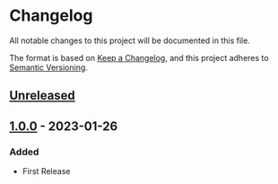 # Changelog

All notable changes to this project will be documented in this file.

The format is based on [Keep a Changelog](https://keepachangelog.com/en/1.0.0/),
and this project adheres to [Semantic Versioning](https://semver.org/spec/v2.0.0.html).

## [Unreleased]

## [1.0.0] - 2023-01-26

### Added

- First Release 

[Unreleased]: https://github.com/catenax-ng/product-value-added-service/compare

[1.0.0]: https://github.com/catenax-ng/product-value-added-service/compare